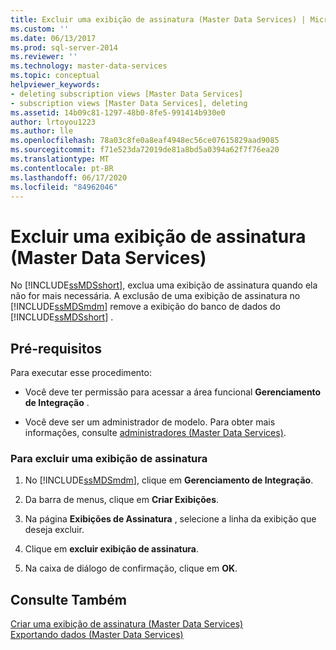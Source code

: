 ```yaml
---
title: Excluir uma exibição de assinatura (Master Data Services) | Microsoft Docs
ms.custom: ''
ms.date: 06/13/2017
ms.prod: sql-server-2014
ms.reviewer: ''
ms.technology: master-data-services
ms.topic: conceptual
helpviewer_keywords:
- deleting subscription views [Master Data Services]
- subscription views [Master Data Services], deleting
ms.assetid: 14b09c81-1297-48b0-8fe5-991414b930e0
author: lrtoyou1223
ms.author: lle
ms.openlocfilehash: 78a03c8fe0a8eaf4948ec56ce07615829aad9085
ms.sourcegitcommit: f71e523da72019de81a8bd5a0394a62f7f76ea20
ms.translationtype: MT
ms.contentlocale: pt-BR
ms.lasthandoff: 06/17/2020
ms.locfileid: "84962046"
---
```

# <a name="delete-a-subscription-view-master-data-services"></a>Excluir uma exibição de assinatura (Master Data Services)
  No [!INCLUDE[ssMDSshort](../includes/ssmdsshort-md.md)], exclua uma exibição de assinatura quando ela não for mais necessária. A exclusão de uma exibição de assinatura no [!INCLUDE[ssMDSmdm](../includes/ssmdsmdm-md.md)] remove a exibição do banco de dados do [!INCLUDE[ssMDSshort](../includes/ssmdsshort-md.md)] .  
  
## <a name="prerequisites"></a>Pré-requisitos  
 Para executar esse procedimento:  
  
-   Você deve ter permissão para acessar a área funcional **Gerenciamento de Integração** .  
  
-   Você deve ser um administrador de modelo. Para obter mais informações, consulte [administradores &#40;Master Data Services&#41;](administrators-master-data-services.md).  
  
### <a name="to-delete-a-subscription-view"></a>Para excluir uma exibição de assinatura  
  
1.  No [!INCLUDE[ssMDSmdm](../includes/ssmdsmdm-md.md)], clique em **Gerenciamento de Integração**.  
  
2.  Da barra de menus, clique em **Criar Exibições**.  
  
3.  Na página **Exibições de Assinatura** , selecione a linha da exibição que deseja excluir.  
  
4.  Clique em **excluir exibição de assinatura**.  
  
5.  Na caixa de diálogo de confirmação, clique em **OK**.  
  
## <a name="see-also"></a>Consulte Também  
 [Criar uma exibição de assinatura &#40;Master Data Services&#41;](create-a-subscription-view-to-export-data-master-data-services.md)   
 [Exportando dados &#40;Master Data Services&#41;](overview-exporting-data-master-data-services.md)  
  
  
